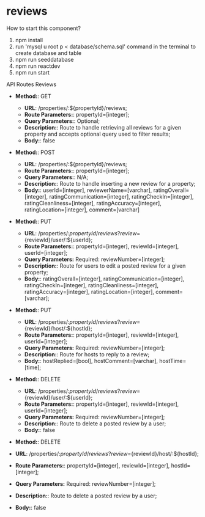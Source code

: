 # reviews
How to start this component?

1. npm install
2. run 'mysql u root p < database/schema.sql' command in the terminal to create database and table
3. npm run seeddatabase
4. npm run reactdev
5. npm run start

API Routes  Reviews

* **Method:**: GET
  *  **URL**: /properties/:${propertyId}/reviews;
  *  **Route Parameters:**: propertyId=[integer];
  *  **Query Parameters:**: Optional;
  *  **Description:**: Route to handle retrieving all reviews for a given property and accepts optional query used to filter results;
  *  **Body:**: false


* **Method:**: POST
  *  **URL**: /properties/:${propertyId}/reviews;
  *  **Route Parameters:**: propertyId=[integer];
  *  **Query Parameters:**: N/A;
  *  **Description:**: Route to handle inserting a new review for a property;
  *  **Body:**: userId=[integer], reviewerName=[varchar], ratingOverall=[integer], ratingCommunication=[integer], ratingCheckIn=[integer], ratingCleanliness=[integer], ratingAccuracy=[integer], ratingLocation=[integer], comment=[varchar]


* **Method:**: PUT
  *  **URL**: /properties/:${propertyId}/reviews?review=${reviewId}/user/:${userId};
  *  **Route Parameters:**: propertyId=[integer], reviewId=[integer], userId=[integer];
  *  **Query Parameters:** Required: reviewNumber=[integer];
  *  **Description:**: Route for users to edit a posted review for a given property;
  *  **Body:**: ratingOverall=[integer], ratingCommunication=[integer], ratingCheckIn=[integer], ratingCleanliness=[integer], ratingAccuracy=[integer], ratingLocation=[integer], comment=[varchar];

* **Method:**: PUT
  *  **URL**: /properties/:${propertyId}/reviews?review=${reviewId}/host/:${hostId};
  *  **Route Parameters:**: propertyId=[integer], reviewId=[integer], userId=[integer];
  *  **Query Parameters:** Required: reviewNumber=[integer];
  *  **Description:**: Route for hosts to reply to a review;
  *  **Body:**: hostReplied=[bool], hostComment=[varchar], hostTime=[time];

* **Method:**: DELETE
  *  **URL**: /properties/:${propertyId}/reviews?review=${reviewId}/user/:${userId};
  *  **Route Parameters:**: propertyId=[integer], reviewId=[integer], userId=[integer];
  *  **Query Parameters:** Required: reviewNumber=[integer];
  *  **Description:**: Route to delete a posted review by a user;
  *  **Body:**: false
 
 * **Method:**: DELETE
  *  **URL**: /properties/:${propertyId}/reviews?review=${reviewId}/host/:${hostId};
  *  **Route Parameters:**: propertyId=[integer], reviewId=[integer], hostId=[integer];
  *  **Query Parameters:** Required: reviewNumber=[integer];
  *  **Description:**: Route to delete a posted review by a user;
  *  **Body:**: false